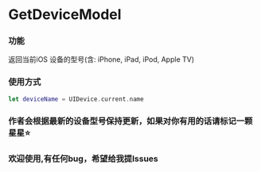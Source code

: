 # GetDeviceModel

### 功能
返回当前iOS 设备的型号(含: iPhone, iPad, iPod, Apple TV)

### 使用方式
```swift
let deviceName = UIDevice.current.name
```

### 作者会根据最新的设备型号保持更新，如果对你有用的话请标记一颗星星⭐️

### 欢迎使用,有任何bug，希望给我提Issues
